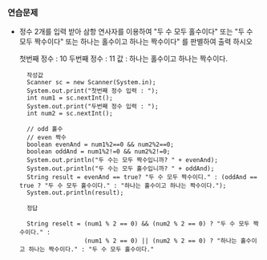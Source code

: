 ### 연습문제

- 정수 2개를 입력 받아 삼항 연사자를 이용하여 "두 수 모두 홀수이다" 또는 "두 수 모두 짝수이다" 또는 하나는 홀수이고 하나는 짝수이다" 를 판별하여 출력 하시오

  첫번째 정수 : 10
  두번째 정수 : 11
  값 : 하나는 홀수이고 하나는 짝수이다.

        작성값
        Scanner sc = new Scanner(System.in);
        System.out.print("첫번째 정수 입력 : ");
        int num1 = sc.nextInt();
        System.out.print("두번째 정수 입력 : ");
        int num2 = sc.nextInt();

        // odd 홀수
        // even 짝수
        boolean evenAnd = num1%2==0 && num2%2==0;
        boolean oddAnd = num1%2!=0 && num2%2!=0;
        System.out.println("두 수는 모두 짝수입니까? " + evenAnd);
        System.out.println("두 수는 모두 홀수입니까? " + oddAnd);
        String result = evenAnd == true? "두 수 모두 짝수이디." : (oddAnd == true ? "두 수 모두 홀수이다." : "하나는 홀수이고 하나는 짝수이다.");
        System.out.println(result);

        정답

        String reselt = (num1 % 2 == 0) && (num2 % 2 == 0) ? "두 수 모두 짝수이다." :
                        (num1 % 2 == 0) || (num2 % 2 == 0) ? "하나는 홀수이고 하나는 짝수이다." : "두 수 모두 홀수이다."
